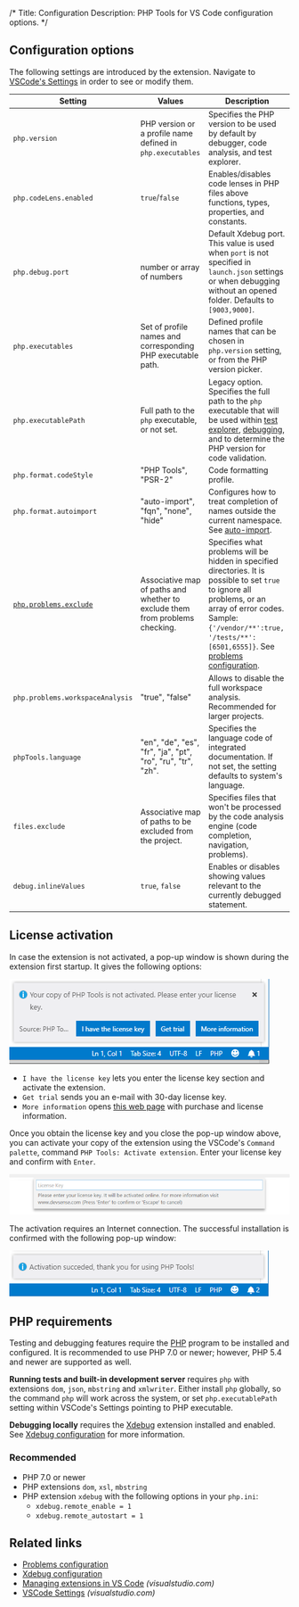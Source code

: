 /*
Title: Configuration
Description: PHP Tools for VS Code configuration options.
*/

## Configuration options

The following settings are introduced by the extension. Navigate to [VSCode's Settings](https://code.visualstudio.com/docs/getstarted/settings) in order to see or modify them.

Setting | Values | Description
---     | ---    | ---
`php.version` | PHP version or a profile name defined in `php.executables` | Specifies the PHP version to be used by default by debugger, code analysis, and test explorer.
`php.codeLens.enabled` | `true`/`false` | Enables/disables code lenses in PHP files above functions, types, properties, and constants.
`php.debug.port` | number or array of numbers | Default Xdebug port. This value is used when `port` is not specified in `launch.json` settings or when debugging without an opened folder. Defaults to `[9003,9000]`.
`php.executables` | Set of profile names and corresponding PHP executable path. | Defined profile names that can be chosen in `php.version` setting, or from the PHP version picker.
`php.executablePath` | Full path to the `php` executable, or not set. | Legacy option. Specifies the full path to the `php` executable that will be used within [test explorer](test-explorer), [debugging](debug), and to determine the PHP version for code validation.
`php.format.codeStyle` | "PHP Tools", "PSR-2" | Code formatting profile.
`php.format.autoimport` | "auto-import", "fqn", "none", "hide" | Configures how to treat completion of names outside the current namespace. See [auto-import](editor/auto-import).
[`php.problems.exclude`](problems#configuration) | Associative map of paths and whether to exclude them from problems checking. | Specifies what problems will be hidden in specified directories. It is possible to set `true` to ignore all problems, or an array of error codes. Sample: `{'/vendor/**':true, '/tests/**':[6501,6555]}`. See [problems configuration](problems#configuration).
`php.problems.workspaceAnalysis` | "true", "false" | Allows to disable the full workspace analysis. Recommended for larger projects.
`phpTools.language` | "en", "de", "es", "fr", "ja", "pt", "ro", "ru", "tr", "zh". | Specifies the language code of integrated documentation. If not set, the setting defaults to system's language.
`files.exclude` | Associative map of paths to be excluded from the project. | Specifies files that won't be processed by the code analysis engine (code completion, navigation, problems).
`debug.inlineValues` | `true`, `false` | Enables or disables showing values relevant to the currently debugged statement.

## License activation

In case the extension is not activated, a pop-up window is shown during the extension first startup. It gives the following options:

![Activate PHP Tools](imgs/activate-phptools-vscode.png)

- `I have the license key` lets you enter the license key section and activate the extension.
- `Get trial` sends you an e-mail with 30-day license key.
- `More information` opens [this web page](https://www.devsense.com/purchase) with purchase and license information.

Once you obtain the license key and you close the pop-up window above, you can activate your copy of the extension using the VSCode's `Command palette`, command `PHP Tools: Activate extension`. Enter your license key and confirm with `Enter`.

![Enter License Key](imgs/enter-license-key.png)

The activation requires an Internet connection. The successful installation is confirmed with the following pop-up window:

![Enter License Key](imgs/activation-succeeded-vscode.png)

## PHP requirements

Testing and debugging features require the [PHP](https://secure.php.net/) program to be installed and configured. It is recommended to use PHP 7.0 or newer; however, PHP 5.4 and newer are supported as well.

**Running tests and built-in development server** requires `php` with extensions `dom`, `json`, `mbstring` and `xmlwriter`. Either install `php` globally, so the command `php` will work across the system, or set `php.executablePath` setting within VSCode's Settings pointing to PHP executable.

**Debugging locally** requires the [Xdebug](https://xdebug.org/) extension installed and enabled. See [Xdebug configuration](debug/xdebug) for more information.

### Recommended

- PHP 7.0 or newer
- PHP extensions `dom`, `xsl`, `mbstring`
- PHP extension `xdebug` with the following options in your `php.ini`:
  - `xdebug.remote_enable = 1`
  - `xdebug.remote_autostart = 1`

## Related links

- [Problems configuration](problems#configuration)
- [Xdebug configuration](debug/xdebug)
- [Managing extensions in VS Code](https://code.visualstudio.com/docs/editor/extension-gallery) *(visualstudio.com)*
- [VSCode Settings](https://code.visualstudio.com/docs/getstarted/settings) *(visualstudio.com)*
